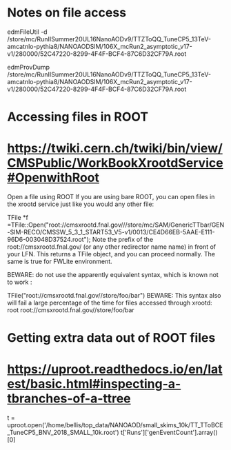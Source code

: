 # Notes on file access

edmFileUtil -d /store/mc/RunIISummer20UL16NanoAODv9/TTZToQQ_TuneCP5_13TeV-amcatnlo-pythia8/NANOAODSIM/106X_mcRun2_asymptotic_v17-v1/280000/52C47220-8299-4F4F-BCF4-87C6D32CF79A.root

edmProvDump /store/mc/RunIISummer20UL16NanoAODv9/TTZToQQ_TuneCP5_13TeV-amcatnlo-pythia8/NANOAODSIM/106X_mcRun2_asymptotic_v17-v1/280000/52C47220-8299-4F4F-BCF4-87C6D32CF79A.root



# Accessing files in ROOT
# https://twiki.cern.ch/twiki/bin/view/CMSPublic/WorkBookXrootdService#OpenwithRoot
Open a file using ROOT
If you are using bare ROOT, you can open files in the xrootd service just like you would any other file:

TFile *f =TFile::Open("root://cmsxrootd.fnal.gov///store/mc/SAM/GenericTTbar/GEN-SIM-RECO/CMSSW_5_3_1_START53_V5-v1/0013/CE4D66EB-5AAE-E111-96D6-003048D37524.root");
Note the prefix of the root://cmsxrootd.fnal.gov/ (or any other redirector name name) in front of your LFN. This returns a TFile object, and you can proceed normally. The same is true for FWLite environment.

BEWARE: do not use the apparently equivalent syntax, which is known not to work :

TFile("root://cmsxrootd.fnal.gov//store/foo/bar")
BEWARE: This syntax also will fail a large percentage of the time for files accessed through xrootd:
root root://cmsxrootd.fnal.gov//store/foo/bar


# Getting extra data out of ROOT files
# https://uproot.readthedocs.io/en/latest/basic.html#inspecting-a-tbranches-of-a-ttree
t = uproot.open('/home/bellis/top_data/NANOAOD/small_skims_10k/TT_TToBCE_TuneCP5_BNV_2018_SMALL_10k.root')
 t['Runs']['genEventCount'].array()[0]
